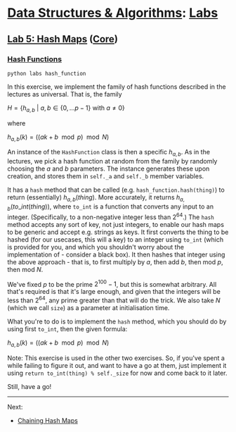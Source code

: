 # [Data Structures & Algorithms](https://github.com/bertie-wheen/dsa-2023-4/blob/trunk/README.md): [Labs](https://github.com/bertie-wheen/dsa-2023-4/blob/trunk/labs/README.md)

## [Lab 5: Hash Maps](https://github.com/bertie-wheen/dsa-2023-4/blob/trunk/labs/lab5/README.md) ([Core](https://github.com/bertie-wheen/dsa-2023-4/blob/trunk/labs/lab5/core/README.md))

### [Hash Functions](https://github.com/bertie-wheen/dsa-2023-4/blob/trunk/labs/lab5/core/hash_function/README.md)
```shell
python labs hash_function
```

In this exercise, we implement the family of hash functions described in the lectures as universal. That is, the family

$H = \{h_{a,b} \ |\  a, b \in \{0, \dots p - 1\} \text{ with } a \ne 0\}$

where

$h_{a,b}(k) = ((a k + b \mod p) \mod N)$

An instance of the `HashFunction` class is then a specific $h_{a,b}$. As in the lectures, we pick a hash function at random from the family by randomly choosing the $a$ and $b$ parameters. The instance generates these upon creation, and stores them in `self._a` and `self._b` member variables.

It has a `hash` method that can be called (e.g. `hash_function.hash(thing)`) to return (essentially) $h_{a,b}(thing)$. More accurately, it returns $h_{a,b}(to{\_}int(thing))$, where `to_int` is a function that converts any input to an integer. (Specifically, to a non-negative integer less than $2^{64}$.) The `hash` method accepts any sort of key, not just integers, to enable our hash maps to be generic and accept e.g. strings as keys. It first converts the thing to be hashed (for our usecases, this will a key) to an integer using `to_int` (which is provided for you, and which you shouldn't worry about the implementation of - consider a black box). It then hashes that integer using the above approach - that is, to first multiply by $a$, then add $b$, then mod $p$, then mod $N$.

We've fixed $p$ to be the prime $2^{100} - 1$, but this is somewhat arbitrary. All that's required is that it's large enough, and given that the integers will be less than $2^{64}$, any prime greater than that will do the trick. We also take $N$ (which we call `size`) as a parameter at initialisation time.

What you're to do is to implement the `hash` method, which you should do by using first `to_int`, then the given formula:

$h_{a,b}(k) = ((a k + b \mod p) \mod N)$

Note: This exercise is used in the other two exercises. So, if you've spent a while failing to figure it out, and want to have a go at them, just implement it using `return to_int(thing) % self._size` for now and come back to it later.

Still, have a go!

---

Next:
- [Chaining Hash Maps](https://github.com/bertie-wheen/dsa-2023-4/blob/trunk/labs/lab5/core/chaining_hash_map/README.md)
